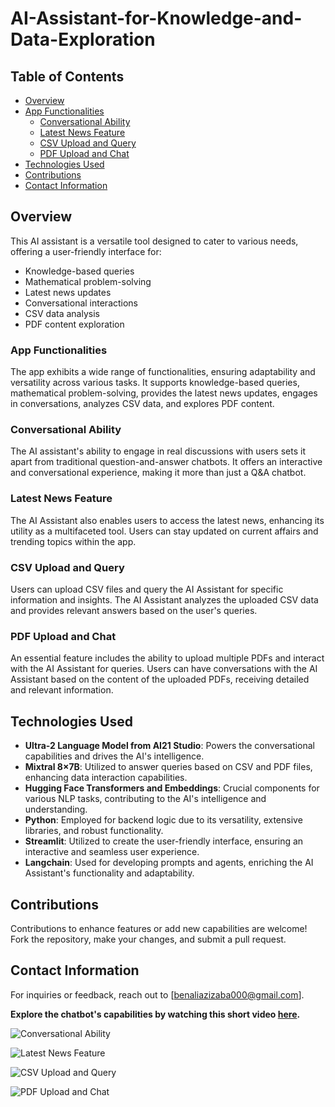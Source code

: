 # AI-Assistant-for-Knowledge-and-Data-Exploration

## Table of Contents
- [Overview](#overview)
- [App Functionalities](#app-functionalities)
  - [Conversational Ability](#conversational-ability)
  - [Latest News Feature](#latest-news-feature)
  - [CSV Upload and Query](#csv-upload-and-query)
  - [PDF Upload and Chat](#pdf-upload-and-chat)
- [Technologies Used](#technologies-used)
- [Contributions](#contributions)
- [Contact Information](#contact-information)

## Overview
This AI assistant is a versatile tool designed to cater to various needs, offering a user-friendly interface for:
- Knowledge-based queries
- Mathematical problem-solving
- Latest news updates
- Conversational interactions
- CSV data analysis
- PDF content exploration

### App Functionalities
The app exhibits a wide range of functionalities, ensuring adaptability and versatility across various tasks. It supports knowledge-based queries, mathematical problem-solving, provides the latest news updates, engages in conversations, analyzes CSV data, and explores PDF content.

### Conversational Ability
The AI assistant's ability to engage in real discussions with users sets it apart from traditional question-and-answer chatbots. It offers an interactive and conversational experience, making it more than just a Q&A chatbot.

### Latest News Feature
The AI Assistant also enables users to access the latest news, enhancing its utility as a multifaceted tool. Users can stay updated on current affairs and trending topics within the app.

### CSV Upload and Query
Users can upload CSV files and query the AI Assistant for specific information and insights. The AI Assistant analyzes the uploaded CSV data and provides relevant answers based on the user's queries.

### PDF Upload and Chat
An essential feature includes the ability to upload multiple PDFs and interact with the AI Assistant for queries. Users can have conversations with the AI Assistant based on the content of the uploaded PDFs, receiving detailed and relevant information.

## Technologies Used
- **Ultra-2 Language Model from AI21 Studio**: Powers the conversational capabilities and drives the AI's intelligence.
- **Mixtral 8×7B**: Utilized to answer queries based on CSV and PDF files, enhancing data interaction capabilities.
- **Hugging Face Transformers and Embeddings**: Crucial components for various NLP tasks, contributing to the AI's intelligence and understanding.
- **Python**: Employed for backend logic due to its versatility, extensive libraries, and robust functionality.
- **Streamlit**: Utilized to create the user-friendly interface, ensuring an interactive and seamless user experience.
- **Langchain**: Used for developing prompts and agents, enriching the AI Assistant's functionality and adaptability.

## Contributions
Contributions to enhance features or add new capabilities are welcome! Fork the repository, make your changes, and submit a pull request.

## Contact Information
For inquiries or feedback, reach out to [benaliazizaba000@gmail.com]. 

**Explore the chatbot's capabilities by watching this short video [here](https://github.com/AzizBenAli/AI-Assistant-for-Knowledge-and-Data-Exploration/assets/1229eec4-8d0d-40ee-a52b-bd7d53ba7294).**

![Conversational Ability](https://github.com/AzizBenAli/AI-Assistant-for-Knowledge-and-Data-Exploration/assets/116091818/213d9f90-41cc-4b35-bc5d-3639fa360d61)

![Latest News Feature](https://github.com/AzizBenAli/AI-Assistant-for-Knowledge-and-Data-Exploration/assets/116091818/59958af9-f914-4b8b-a6cc-282822614f02)

![CSV Upload and Query](https://github.com/AzizBenAli/AI-Assistant-for-Knowledge-and-Data-Exploration/assets/116091818/f6716140-36db-4dd1-ba58-3f9c516e6e7c)

![PDF Upload and Chat](https://github.com/AzizBenAli/AI-Assistant-for-Knowledge-and-Data-Exploration/assets/116091818/d3fb5ef5-ce21-4a5a-a772-b3d0b5f943a8)






 

 








